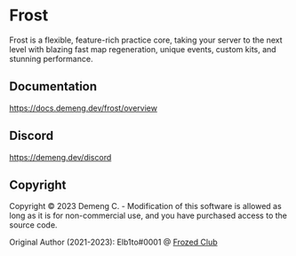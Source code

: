 # Frost
Frost is a flexible, feature-rich practice core, taking your server to the next level with blazing fast map regeneration, unique events, custom kits, and stunning performance.

## Documentation
https://docs.demeng.dev/frost/overview

## Discord
https://demeng.dev/discord

## Copyright
Copyright © 2023 Demeng C. - Modification of this software is allowed as long as it is for non-commercial use, and you have purchased access to the source code.

Original Author (2021-2023): Elb1to#0001 @ [Frozed Club](https://frozed.club/)
